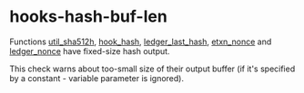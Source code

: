 # hooks-hash-buf-len

Functions [util_sha512h](https://xrpl-hooks.readme.io/v2.0/reference/util_sha512h), [hook_hash](https://xrpl-hooks.readme.io/v2.0/reference/hook_hash), [ledger_last_hash](https://xrpl-hooks.readme.io/v2.0/reference/ledger_last_hash), [etxn_nonce](https://xrpl-hooks.readme.io/v2.0/reference/etxn_nonce) and [ledger_nonce](https://xrpl-hooks.readme.io/v2.0/reference/ledger_nonce) have fixed-size hash output.

This check warns about too-small size of their output buffer (if it's specified by a constant - variable parameter is ignored).

